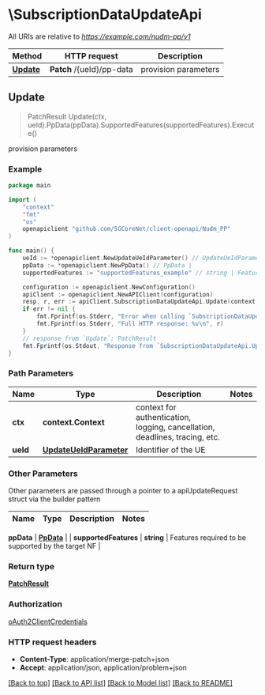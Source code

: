 # \SubscriptionDataUpdateApi

All URIs are relative to *https://example.com/nudm-pp/v1*

Method | HTTP request | Description
------------- | ------------- | -------------
[**Update**](SubscriptionDataUpdateApi.md#Update) | **Patch** /{ueId}/pp-data | provision parameters



## Update

> PatchResult Update(ctx, ueId).PpData(ppData).SupportedFeatures(supportedFeatures).Execute()

provision parameters

### Example

```go
package main

import (
    "context"
    "fmt"
    "os"
    openapiclient "github.com/5GCoreNet/client-openapi/Nudm_PP"
)

func main() {
    ueId := *openapiclient.NewUpdateUeIdParameter() // UpdateUeIdParameter | Identifier of the UE
    ppData := *openapiclient.NewPpData() // PpData | 
    supportedFeatures := "supportedFeatures_example" // string | Features required to be supported by the target NF (optional)

    configuration := openapiclient.NewConfiguration()
    apiClient := openapiclient.NewAPIClient(configuration)
    resp, r, err := apiClient.SubscriptionDataUpdateApi.Update(context.Background(), ueId).PpData(ppData).SupportedFeatures(supportedFeatures).Execute()
    if err != nil {
        fmt.Fprintf(os.Stderr, "Error when calling `SubscriptionDataUpdateApi.Update``: %v\n", err)
        fmt.Fprintf(os.Stderr, "Full HTTP response: %v\n", r)
    }
    // response from `Update`: PatchResult
    fmt.Fprintf(os.Stdout, "Response from `SubscriptionDataUpdateApi.Update`: %v\n", resp)
}
```

### Path Parameters


Name | Type | Description  | Notes
------------- | ------------- | ------------- | -------------
**ctx** | **context.Context** | context for authentication, logging, cancellation, deadlines, tracing, etc.
**ueId** | [**UpdateUeIdParameter**](.md) | Identifier of the UE | 

### Other Parameters

Other parameters are passed through a pointer to a apiUpdateRequest struct via the builder pattern


Name | Type | Description  | Notes
------------- | ------------- | ------------- | -------------

 **ppData** | [**PpData**](PpData.md) |  | 
 **supportedFeatures** | **string** | Features required to be supported by the target NF | 

### Return type

[**PatchResult**](PatchResult.md)

### Authorization

[oAuth2ClientCredentials](../README.md#oAuth2ClientCredentials)

### HTTP request headers

- **Content-Type**: application/merge-patch+json
- **Accept**: application/json, application/problem+json

[[Back to top]](#) [[Back to API list]](../README.md#documentation-for-api-endpoints)
[[Back to Model list]](../README.md#documentation-for-models)
[[Back to README]](../README.md)

